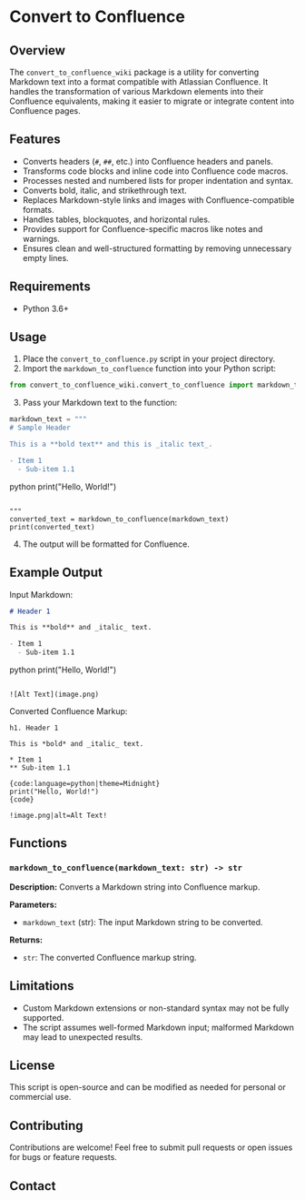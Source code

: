 # Convert to Confluence

## Overview

The `convert_to_confluence_wiki` package is a utility for converting Markdown text into a format compatible with Atlassian Confluence. It handles the transformation of various Markdown elements into their Confluence equivalents, making it easier to migrate or integrate content into Confluence pages.

## Features

- Converts headers (`#`, `##`, etc.) into Confluence headers and panels.
- Transforms code blocks and inline code into Confluence code macros.
- Processes nested and numbered lists for proper indentation and syntax.
- Converts bold, italic, and strikethrough text.
- Replaces Markdown-style links and images with Confluence-compatible formats.
- Handles tables, blockquotes, and horizontal rules.
- Provides support for Confluence-specific macros like notes and warnings.
- Ensures clean and well-structured formatting by removing unnecessary empty lines.

## Requirements

- Python 3.6+

## Usage

1. Place the `convert_to_confluence.py` script in your project directory.
2. Import the `markdown_to_confluence` function into your Python script:

```python
from convert_to_confluence_wiki.convert_to_confluence import markdown_to_confluence
```

3. Pass your Markdown text to the function:

```python
markdown_text = """
# Sample Header

This is a **bold text** and this is _italic text_.

- Item 1
  - Sub-item 1.1

```
python
print("Hello, World!")
```

"""
converted_text = markdown_to_confluence(markdown_text)
print(converted_text)
```

4. The output will be formatted for Confluence.

## Example Output

Input Markdown:

```markdown
# Header 1

This is **bold** and _italic_ text.

- Item 1
  - Sub-item 1.1

```
python
print("Hello, World!")
```

![Alt Text](image.png)
```

Converted Confluence Markup:

```
h1. Header 1

This is *bold* and _italic_ text.

* Item 1
** Sub-item 1.1

{code:language=python|theme=Midnight}
print("Hello, World!")
{code}

!image.png|alt=Alt Text!
```

## Functions

### `markdown_to_confluence(markdown_text: str) -> str`

**Description:**
Converts a Markdown string into Confluence markup.

**Parameters:**
- `markdown_text` (str): The input Markdown string to be converted.

**Returns:**
- `str`: The converted Confluence markup string.

## Limitations

- Custom Markdown extensions or non-standard syntax may not be fully supported.
- The script assumes well-formed Markdown input; malformed Markdown may lead to unexpected results.

## License

This script is open-source and can be modified as needed for personal or commercial use.

## Contributing

Contributions are welcome! Feel free to submit pull requests or open issues for bugs or feature requests.

## Contact




